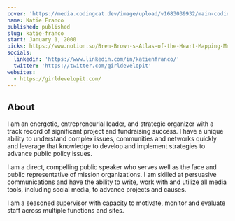 ```yaml
---
cover: 'https://media.codingcat.dev/image/upload/v1683039932/main-codingcatdev-photo/podcast-guest/katie-franco'
name: Katie Franco
published: published
slug: katie-franco
start: January 1, 2000
picks: https://www.notion.so/Bren-Brown-s-Atlas-of-the-Heart-Mapping-Meaningful-Connection-and-the-Language-of-Human-Experience-8f3cc323ec7b4e9aa2bfb26e1e01156a
socials:
  linkedin: 'https://www.linkedin.com/in/katienfranco/'
  twitter: 'https://twitter.com/girldevelopit'
websites:
  - https://girldevelopit.com/
---
```


## About

I am an energetic, entrepreneurial leader, and strategic organizer with a track record of significant project and fundraising success. I have a unique ability to understand complex issues, communities and networks quickly and leverage that knowledge to develop and implement strategies to advance public policy issues.

I am a direct, compelling public speaker who serves well as the face and public representative of mission organizations. I am skilled at persuasive communications and have the ability to write, work with and utilize all media tools, including social media, to advance projects and causes.

I am a seasoned supervisor with capacity to motivate, monitor and evaluate staff across multiple functions and sites.

